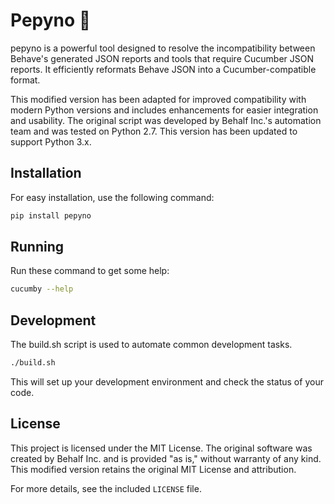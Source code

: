 # Pepyno 🥒
pepyno is a powerful tool designed to resolve the incompatibility between Behave's generated JSON reports and tools that require Cucumber JSON reports. It efficiently reformats Behave JSON into a Cucumber-compatible format.

This modified version has been adapted for improved compatibility with modern Python versions and includes enhancements for easier integration and usability. The original script was developed by Behalf Inc.'s automation team and was tested on Python 2.7. This version has been updated to support Python 3.x.


## Installation
For easy installation, use the following command:

```bash
pip install pepyno
```

## Running
Run these command to get some help:

```bash
cucumby --help
```

## Development
The build.sh script is used to automate common development tasks.

```bash
./build.sh
```
This will set up your development environment and check the status of your code.


## License
This project is licensed under the MIT License. The original software was created by Behalf Inc. and is provided "as is," without warranty of any kind. This modified version retains the original MIT License and attribution.

For more details, see the included `LICENSE` file.
